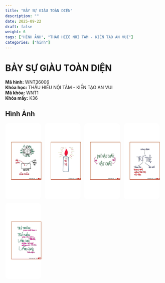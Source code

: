 ```yaml
---
title: "BẢY SỰ GIÀU TOÀN DIỆN"
description: ""
date: 2025-09-22
draft: false
weight: 6
tags: ["HÌNH ẢNH", "THẤU HIỂU NỘI TÂM - KIẾN TẠO AN VUI"]
categories: ["hinh"]
---
```


# BẢY SỰ GIÀU TOÀN DIỆN

**Mã hình:** WNT36006  
**Khóa học:** THẤU HIỂU NỘI TÂM - KIẾN TẠO AN VUI  
**Mã khóa:** WNT1  
**Khóa mấy:** K36

<!-- ## Tổng quan

*Mô tả chi tiết về hình ảnh sẽ được cập nhật sau.* -->

## Hình Ảnh


<div style="display: flex; flex-wrap: wrap; gap: 12px; justify-content: flex-start;">
  <a href="\" style="flex: 1 1 calc(25% - 12px); max-width: calc(25% - 12px); text-align: center;">
    <div style="border: 1px solid #fff; border-radius: 8px; padding: 8px; background: #fff;">
      <img src="/images/hinh2_nguyen_ly_anh_sang.jfif" alt="Hình 1"
           style="width: 100%; height: 200px; object-fit: contain; border-radius: 4px; padding:10px;">
    </div>
  </a>
  <a href="\" style="flex: 1 1 calc(25% - 12px); max-width: calc(25% - 12px); text-align: center;">
    <div style="border: 1px solid #fff; border-radius: 8px; padding: 8px; background: #fff;">
      <img src="/images/hinh2_baysugiautoandien.jpg" alt="Hình 2"
           style="width: 100%; height: 200px; object-fit: contain; border-radius: 4px; padding:10px;">
    </div>
  </a>
  <a href="\" style="flex: 1 1 calc(25% - 12px); max-width: calc(25% - 12px); text-align: center;">
    <div style="border: 1px solid #fff; border-radius: 8px; padding: 8px; background: #fff;">
      <img src="/images/hinh4_nguyen_ly_anh_sang.jfif" alt="Hình 3"
           style="width: 100%; height: 200px; object-fit: contain; border-radius: 4px; padding:10px;">
    </div>
  </a>
  <a href="\" style="flex: 1 1 calc(25% - 12px); max-width: calc(25% - 12px); text-align: center;">
    <div style="border: 1px solid #fff; border-radius: 8px; padding: 8px; background: #fff;">
      <img src="/images/hinh4_baysugiautoandien.jpg" alt="Hình 4"
           style="width: 100%; height: 200px; object-fit: contain; border-radius: 4px; padding:10px;">
    </div>
  </a>
   <a href="\" style="flex: 1 1 calc(25% - 12px); max-width: calc(25% - 12px); text-align: center;">
    <div style="border: 1px solid #fff; border-radius: 8px; padding: 8px; background: #fff;">
      <img src="/images/hinh5_baysugiautoandien.jpg" alt="Hình 5"
           style="width: 100%; height: 200px; object-fit: contain; border-radius: 4px; padding:10px;">
    </div>
  </a>
</div>




